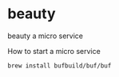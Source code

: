 # beauty
beauty a micro service


How to start a micro service

```
brew install bufbuild/buf/buf
```
